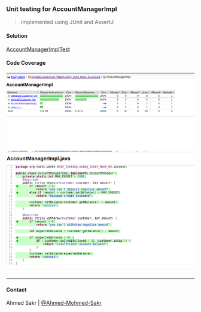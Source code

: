 ### Unit testing for AccountManagerImpl

> implemented using JUnit and AssertJ

#### Solution
[AccountManagerImplTest](../../../../../../../../test/java/org/tasks/week4/Unit_Testing/Using_JUnit_Mock_03/account/AccountManagerImplTest.java)

#### Code Coverage

<img src="../imges/account-1.png"/>

<img src="../imges/account-2.png">

---
#### Contact
Ahmed Sakr | [@Ahmed-Mohmed-Sakr](https://github.com/Ahmed-Mohmed-Sakr)

